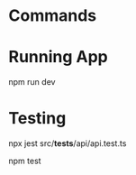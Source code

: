 # Commands

# Running App

npm run dev


# Testing

npx jest src/__tests__/api/api.test.ts

npm test
